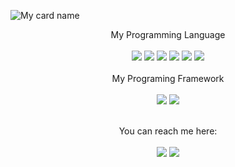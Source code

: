 ![My card name](https://cardivo.vercel.app/api?name=HARY-IT&description=Make%20Your%20Heart%20Comfortable&image=https://avatars.githubusercontent.com/u/52839806?s=48&v=4&pattern=ticTacToe&colorPattern=%23eaeaea&opacity=0.5&site=https://haryonokudadiri.biz.id&instagram=haryonokudadiri&github=MltrCyber)

<div align="center">
  My Programming Language
  <br><br>
  <img src="https://img.shields.io/badge/javascript%20-%23323330.svg?&style=for-the-badge&logo=javascript&logoColor=%23F7DF1E"/>
  <img src="https://img.shields.io/badge/pawno%20-%23323330.svg?&style=for-the-badge&logo=pawno&logoColor=%23F7DF1E"/>
  <img src="https://img.shields.io/badge/c++-%2300599C.svg?style=for-the-badge&logo=c%2B%2B&logoColor=white"/>
  <img src="https://img.shields.io/badge/c%23-%23239120.svg?style=for-the-badge&logo=c-sharp&logoColor=white"/>
  <img src="https://img.shields.io/badge/python-3670A0?style=for-the-badge&logo=python&logoColor=ffdd54"/>
  <img src="https://img.shields.io/badge/php-%23777BB4.svg?style=for-the-badge&logo=php&logoColor=white"/>
  <br><br>
  My Programing Framework
  <br><br>
  <img src="https://img.shields.io/badge/express.js-%23404d59.svg?style=for-the-badge&logo=express&logoColor=%2361DAFB"/>
  <img src="https://img.shields.io/badge/next%20js-%23000000?&style=for-the-badge&logo=next.js&logoColor=white"/>
  <br><br>

  You can reach me here:<br><br>
  <a href="mailto:haryonokudadiri71@gmail.com" style="text-decoration: none;">
    <img src="https://img.shields.io/badge/email-%23EA4335?&style=for-the-badge&logo=gmail&logoColor=white"/>
  </a>
  <a href="https://instagram.com/haryonokudadiri" style="text-decoration: none;">
    <img src="https://img.shields.io/badge/instagram-%23E4405F?&style=for-the-badge&logo=instagram&logoColor=white"/>
  </a>
  <br>
</div>
